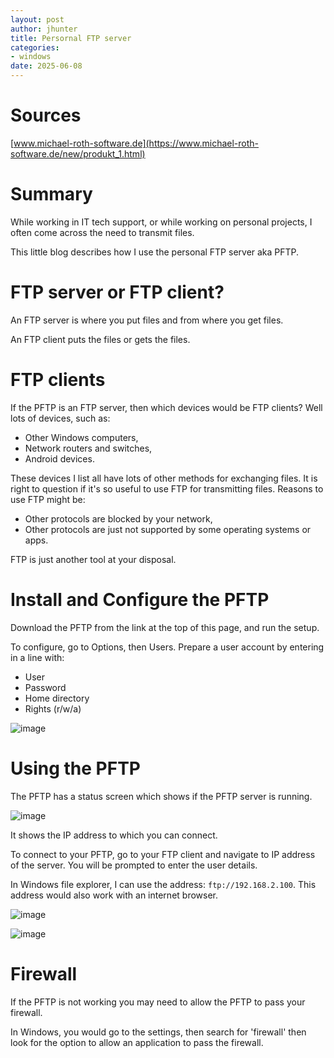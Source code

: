 ```yaml
---
layout: post
author: jhunter
title: Persornal FTP server
categories:
- windows
date: 2025-06-08
---
```


# Sources
[www.michael-roth-software.de](https://www.michael-roth-software.de/new/produkt_1.html)

# Summary
While working in IT tech support, or while working on personal projects, I often come across the need to transmit files.

This little blog describes how I use the personal FTP server aka PFTP.

# FTP server or FTP client?
An FTP server is where you put files and from where you get files.

An FTP client puts the files or gets the files.

# FTP clients
If the PFTP is an FTP server, then which devices would be FTP clients? Well lots of devices, such as:
* Other Windows computers,
* Network routers and switches,
* Android devices.

These devices I list all have lots of other methods for exchanging files. It is right to question if it's so useful to use FTP for transmitting files. Reasons to use FTP might be:
* Other protocols are blocked by your network,
* Other protocols are just not supported by some operating systems or apps.

FTP is just another tool at your disposal.

# Install and Configure the PFTP
Download the PFTP from the link at the top of this page, and run the setup.

To configure, go to Options, then Users. Prepare a user account by entering in a line with:
* User
* Password
* Home directory
* Rights (r/w/a)

![image](https://james-hunter.github.io/pictures/20250608_1.jpg)

# Using the PFTP
The PFTP has a status screen which shows if the PFTP server is running.

![image](https://james-hunter.github.io/pictures/20250608_2.jpg)

It shows the IP address to which you can connect.

To connect to your PFTP, go to your FTP client and navigate to IP address of the server. You will be prompted to enter the user details.

In Windows file explorer, I can use the address: `ftp://192.168.2.100`. This address would also work with an internet browser.

![image](https://james-hunter.github.io/pictures/20250608_3.jpg)

![image](https://james-hunter.github.io/pictures/20250608_4.jpg)

# Firewall
If the PFTP is not working you may need to allow the PFTP to pass your firewall.

In Windows, you would go to the settings, then search for 'firewall' then look for the option to allow an application to pass the firewall.
